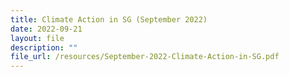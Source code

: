 ```yaml
---
title: Climate Action in SG (September 2022)
date: 2022-09-21
layout: file
description: ""
file_url: /resources/September-2022-Climate-Action-in-SG.pdf
---
```

